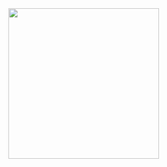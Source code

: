 <image src="https://user-images.githubusercontent.com/38860847/172000168-4dccfc0b-39af-4c6e-95cb-b8e0c42133ee.png" width=300 />
